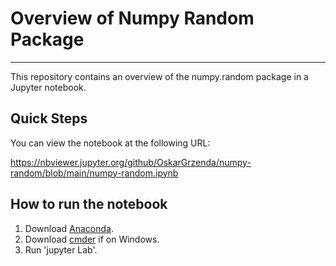 # Overview of Numpy Random Package

***

This repository contains an overview of the numpy.random package in a Jupyter notebook.

## Quick Steps

You can view the notebook at the following URL:

https://nbviewer.jupyter.org/github/OskarGrzenda/numpy-random/blob/main/numpy-random.ipynb

## How to run the notebook

1. Download [Anaconda]().
2. Download [cmder]() if on Windows.
3. Run 'jupyter Lab'.